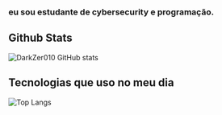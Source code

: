 
### eu sou estudante de cybersecurity e programação.

## Github Stats
![DarkZer010 GitHub stats](https://github-readme-stats.vercel.app/api?username=DarkZer010&show_icons=true&theme=radical)

## Tecnologias que uso no meu dia

![Top Langs](https://github-readme-stats.vercel.app/api/top-langs/?username=DarkZer010&hide_progress=true)
